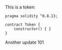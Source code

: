 This is a token: 

```
pragma solidity ^0.8.13;

contract Token {
    constructor() { }
}

```

Another update 101